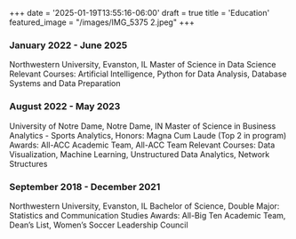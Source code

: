 +++
date = '2025-01-19T13:55:16-06:00'
draft = true
title = 'Education'
featured_image = "/images/IMG_5375 2.jpeg"
+++

### January 2022 - June 2025
Northwestern University, Evanston, IL 
Master of Science in Data Science
Relevant Courses: Artificial Intelligence, Python for Data Analysis, Database Systems and Data Preparation

### August 2022 - May 2023
University of Notre Dame, Notre Dame, IN 
Master of Science in Business Analytics - Sports Analytics,
Honors: Magna Cum Laude (Top 2 in program)
Awards: All-ACC Academic Team, All-ACC Team
Relevant Courses: Data Visualization, Machine Learning, Unstructured Data Analytics, Network Structures

### September 2018 - December 2021
Northwestern University, Evanston, IL 
Bachelor of Science, Double Major: Statistics and Communication Studies
Awards: All-Big Ten Academic Team, Dean’s List, Women’s Soccer Leadership Council
